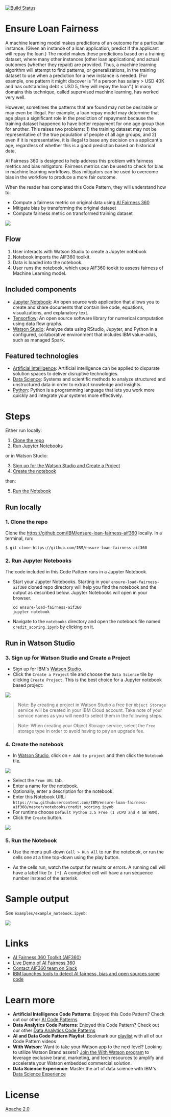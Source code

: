 [![Build Status](https://travis.ibm.com/samya/samya-bias-toolbox.svg?token=SxyZi76xHxfUp3FxEWab&branch=master)](https://travis.ibm.com/samya/samya-bias-toolbox)

# Ensure Loan Fairness

A machine learning model makes predictions of an outcome for a particular instance. (Given an instance of a loan application, predict if the applicant will repay the loan.) The model makes these predictions based on a training dataset, where many other instances (other loan applications) and actual outcomes (whether they repaid) are provided. Thus, a machine learning algorithm will attempt to find patterns, or generalizations, in the training dataset to use when a prediction for a new instance is needed. (For example, one pattern it might discover is "if a person has salary > USD 40K and has outstanding debt < USD 5, they will repay the loan".) In many domains this technique, called supervised machine learning, has worked very well.

However, sometimes the patterns that are found may not be desirable or may even be illegal. For example, a loan repay model may determine that age plays a significant role in the prediction of repayment because the training dataset happened to have better repayment for one age group than for another. This raises two problems: 1) the training dataset may not be representative of the true population of people of all age groups, and 2) even if it is representative, it is illegal to base any decision on a applicant's age, regardless of whether this is a good prediction based on historical data.

AI Fairness 360 is designed to help address this problem with fairness metrics and bias mitigators. Fairness metrics can be used to check for bias in machine learning workflows. Bias mitigators can be used to overcome bias in the workflow to produce a more fair outcome.

When the reader has completed this Code Pattern, they will understand how to:

* Compute a fairness metric on original data using [AI Fairness 360](https://github.com/IBM/AIF360)
* Mitigate bias by transforming the original dataset
* Compute fairness metric on transformed training dataset

![](doc/source/images/architecture.png)

## Flow

1. User interacts with Watson Studio to create a Jupyter notebook
1. Notebook imports the AIF360 toolkit.
1. Data is loaded into the notebook.
1. User runs the notebook, which uses AIF360 tookit to assess fairness of Machine Learning model.

## Included components

* [Jupyter Notebook](http://jupyter.org/): An open source web application that allows you to create and share documents that contain live code, equations, visualizations, and explanatory text.
* [Tensorflow](https://www.tensorflow.org/): An open source software library for numerical computation using data flow graphs.
* [Watson Studio](https://www.ibm.com/cloud/watson-studio): Analyze data using RStudio, Jupyter, and Python in a configured, collaborative environment that includes IBM value-adds, such as managed Spark.

## Featured technologies

* [Artificial Intelligence](https://medium.com/ibm-watson): Artificial intelligence can be applied to disparate solution spaces to deliver disruptive technologies.
* [Data Science](https://medium.com/ibm-watson): Systems and scientific methods to analyze structured and unstructured data in order to extract knowledge and insights.
* [Python](https://www.python.org/): Python is a programming language that lets you work more quickly and integrate your systems more effectively.

# Steps

Either run locally:

1. [Clone the repo](#1-clone-the-repo)
2. [Run Jupyter Notebooks](#2-run-jupyter-notebooks)

or in Watson Studio:

3. [Sign up for the Watson Studio and Create a Project](#3-sign-up-for-watson-studio-and-create-a-project)
4. [Create the notebook](#4-create-the-notebook)

then:

5. [Run the Notebook](#5-run-the-notebook)

## Run locally

### 1. Clone the repo

Clone the https://github.com/IBM/ensure-loan-fairness-aif360 locally. In a terminal, run:

```
$ git clone https://github.com/IBM/ensure-loan-fairness-aif360
```

### 2. Run Jupyter Notebooks

The code included in this Code Pattern runs in a Jupyter Notebook.

* Start your Jupyter Notebooks. Starting in your `ensure-load-fairness-aif360` cloned repo directory will help you find the notebook and the output as described below. Jupyter Notebooks will open in your browser.

   ```
   cd ensure-load-fairness-aif360
   jupyter notebook
   ```

* Navigate to the `notebooks` directory and open the notebook file named `credit_scoring.ipynb` by clicking on it.

## Run in Watson Studio

### 3. Sign up for Watson Studio and Create a Project

* Sign up for IBM's [Watson Studio](https://dataplatform.ibm.com).
* Click the `Create a Project` tile and choose the `Data Science` tile by clicking `Create Project`. This is the best choice for a Jupyter notebook based project:

![](https://github.com/IBM/pattern-utils/tree/master/watson-studio/CreateDataScienceProject.png)

> Note: By creating a project in Watson Studio a free tier `Object Storage` service will be created in your IBM Cloud account. Take note of your service names as you will need to select them in the following steps.

> Note: When creating your Object Storage service, select the `Free` storage type in order to avoid having to pay an upgrade fee.

### 4. Create the notebook

* In [Watson Studio](https://dataplatform.ibm.com), click on `+ Add to project` and then click the `Notebook` tile.

![](https://github.com/IBM/pattern-utils/blob/master/watson-studio/StudioAddToProjectNotebook.png)

* Select the `From URL` tab.
* Enter a name for the notebook.
* Optionally, enter a description for the notebook.
* Enter this Notebook URL: `https://raw.githubusercontent.com/IBM/ensure-loan-fairness-aif360/master/notebooks/credit_scoring.ipynb`
* For runtime choose `Default Python 3.5 Free (1 vCPU and 4 GB RAM)`.
* Click the `Create` button.

![](https://github.com/IBM/pattern-utils/blob/master/watson-studio/notebook_with_url_py35.png)

### 5. Run the Notebook

* Use the menu pull-down `Cell > Run All` to run the notebook, or run the cells one at a time top-down using the play button.

* As the cells run, watch the output for results or errors. A running cell will have a label like `In [*]`. A completed cell will have a run sequence number instead of the asterisk.

# Sample output

See `examples/example_notebook.ipynb`:

![](doc/source/images/example_output.png)

# Links

* [AI Fairness 360 Toolkit (AIF360)](https://github.com/IBM/AIF360)
* [Live Demo of AI Fairness 360](http://aif360.mybluemix.net/data#)
* [Contact AIF360 team on Slack](https://aif360.slack.com/)
* [IBM launches tools to detect AI fairness, bias and open sources some code](https://www.zdnet.com/article/ibm-launches-tools-to-detect-ai-fairness-bias-and-open-sources-some-code/)

# Learn more

* **Artificial Intelligence Code Patterns**: Enjoyed this Code Pattern? Check out our other [AI Code Patterns](https://developer.ibm.com/code/technologies/artificial-intelligence/).
* **Data Analytics Code Patterns**: Enjoyed this Code Pattern? Check out our other [Data Analytics Code Patterns](https://developer.ibm.com/code/technologies/data-science/)
* **AI and Data Code Pattern Playlist**: Bookmark our [playlist](https://www.youtube.com/playlist?list=PLzUbsvIyrNfknNewObx5N7uGZ5FKH0Fde) with all of our Code Pattern videos
* **With Watson**: Want to take your Watson app to the next level? Looking to utilize Watson Brand assets? [Join the With Watson program](https://www.ibm.com/watson/with-watson/) to leverage exclusive brand, marketing, and tech resources to amplify and accelerate your Watson embedded commercial solution.
* **Data Science Experience**: Master the art of data science with IBM's [Data Science Experience](https://datascience.ibm.com/)

# License
[Apache 2.0](LICENSE)
